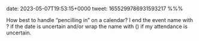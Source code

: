 date: 2023-05-07T19:53:15+0000
tweet: 1655299786931593217
%%%

How best to handle “pencilling in” on a calendar? I end the event name with ? if the date is uncertain and/or wrap the name with () if my attendance is uncertain.
